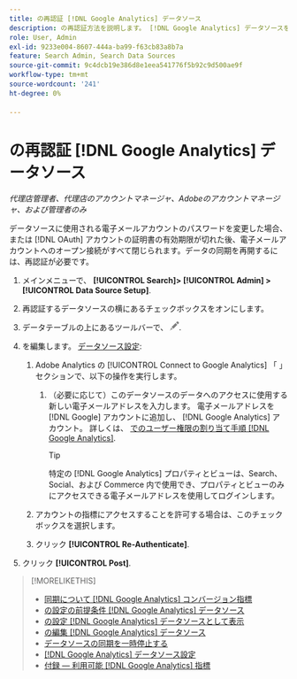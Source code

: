 ```yaml
---
title: の再認証 [!DNL Google Analytics] データソース
description: の再認証方法を説明します。 [!DNL Google Analytics] データソースを設定します。
role: User, Admin
exl-id: 9233e004-8607-444a-ba99-f63cb83a8b7a
feature: Search Admin, Search Data Sources
source-git-commit: 9c4dcb19e386d8e1eea541776f5b92c9d500ae9f
workflow-type: tm+mt
source-wordcount: '241'
ht-degree: 0%

---
```


# の再認証 [!DNL Google Analytics] データソース

*代理店管理者、代理店のアカウントマネージャ、Adobeのアカウントマネージャ、および管理者のみ*

データソースに使用される電子メールアカウントのパスワードを変更した場合、または [!DNL OAuth] アカウントの証明書の有効期限が切れた後、電子メールアカウントへのオープン接続がすべて閉じられます。データの同期を再開するには、再認証が必要です。

1. メインメニューで、 **[!UICONTROL Search]> [!UICONTROL Admin] >[!UICONTROL Data Source Setup]**.

1. 再認証するデータソースの横にあるチェックボックスをオンにします。

1. データテーブルの上にあるツールバーで、 ![編集](/help/search-social-commerce/assets/edit.png "編集").

1. を編集します。 [データソース設定](data-source-settings.md):

   1. Adobe Analytics の [!UICONTROL Connect to Google Analytics] 「 」セクションで、以下の操作を実行します。

      1. （必要に応じて）このデータソースのデータへのアクセスに使用する新しい電子メールアドレスを入力します。 電子メールアドレスを [!DNL Google] アカウントに追加し、 [!DNL Google Analytics] アカウント。 詳しくは、 [でのユーザー権限の割り当て手順 [!DNL Google Analytics]](https://support.google.com/analytics/answer/9305587).

         >[!TIP]
         >
         >特定の [!DNL Google Analytics] プロパティとビューは、Search、Social、および Commerce 内で使用でき、プロパティとビューのみにアクセスできる電子メールアドレスを使用してログインします。

   1. アカウントの指標にアクセスすることを許可する場合は、このチェックボックスを選択します。

   1. クリック **[!UICONTROL Re-Authenticate]**.

1. クリック **[!UICONTROL Post]**.

>[!MORELIKETHIS]
>
>* [同期について [!DNL Google Analytics] コンバージョン指標](data-source-about.md)
>* [の設定の前提条件 [!DNL Google Analytics] データソース](data-source-prerequisites.md)
>* [の設定 [!DNL Google Analytics] データソースとして表示](data-source-configure.md)
>* [の編集 [!DNL Google Analytics] データソース](data-source-edit.md)
>* [データソースの同期を一時停止する](data-source-pause.md)
>* [[!DNL Google Analytics] データソース設定](data-source-settings.md)
>* [付録 — 利用可能 [!DNL Google Analytics] 指標](data-source-ga-metrics.md)
